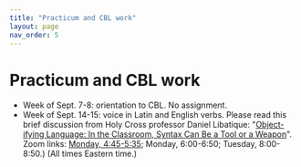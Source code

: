 ```yaml
---
title: "Practicum and CBL work"
layout: page
nav_order: 5
---
```



# Practicum and CBL work

- Week of Sept. 7-8:  orientation to CBL.  No assignment.
- Week of Sept. 14-15:  voice in Latin and English verbs.  Please read this brief discussion from Holy Cross professor Daniel Libatique:  "[Object-ifying Language:
In the Classroom, Syntax Can Be a Tool or a Weapon](https://eidolon.pub/object-ifying-language-fd8d3d75cb6f)".  Zoom links:  [Monday, 4:45-5:35](https://holycross.zoom.us/j/95109369720?pwd=enY4VnVpY093RzBCMDB5eFF2KzlMdz09);  Monday, 6:00-6:50; Tuesday, 8:00-8:50.)  (All times Eastern time.)
